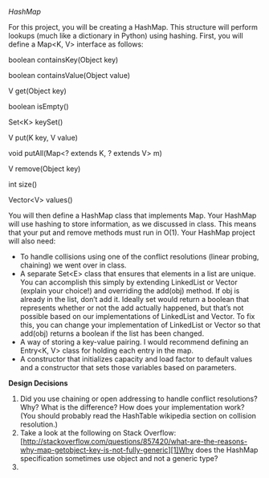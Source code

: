 
*HashMap*

For this project, you will be creating a HashMap. This structure will perform lookups (much like a dictionary in Python) using hashing. First, you will define a Map\<K, V\> interface as follows:

boolean containsKey(Object key)

boolean containsValue(Object value)

V get(Object key)

boolean isEmpty()

Set\<K\> keySet()

V put(K key, V value)

void putAll(Map\<? extends K, ? extends V\> m)

V remove(Object key)

int size()

Vector\<V\> values()

You will then define a HashMap class that implements Map. Your HashMap will use hashing to store information, as we discussed in class. This means that your put and remove methods must run in O(1). Your HashMap project will also need: 

- To handle collisions using one of the conflict resolutions (linear probing, chaining) we went over in class.
- A separate Set\<E\> class that ensures that elements in a list are unique. You can accomplish this simply by extending LinkedList or Vector (explain your choice!) and overriding the add(obj) method. If obj is already in the list, don’t add it. Ideally set would return a boolean that represents whether or not the add actually happened, but that’s not possible based on our implementations of LinkedList and Vector. To fix this, you can change your implementation of LinkedList or Vector so that add(obj) returns a boolean if the list has been changed.
- A way of storing a key-value pairing. I would recommend defining an Entry\<K, V\> class for holding each entry in the map. 
- A constructor that initializes capacity and load factor to default values and a constructor that sets those variables based on parameters.

**Design Decisions** 
1. Did you use chaining or open addressing to handle conflict resolutions? Why? What is the difference? How does your implementation work? (You should probably read the HashTable wikipedia section on collision resolution.)
2.  Take a look at the following on Stack Overflow: [http://stackoverflow.com/questions/857420/what-are-the-reasons-why-map-getobject-key-is-not-fully-generic][1]Why does the HashMap specification sometimes use object and not a generic type?
3. 




[1]:	http://stackoverflow.com/questions/857420/what-are-the-reasons-why-map-getobject-key-is-not-fully-generic